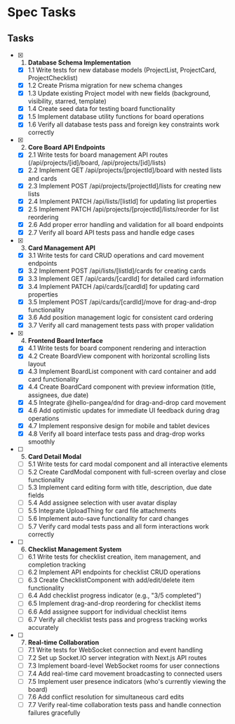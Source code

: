 # Spec Tasks

## Tasks

- [x] 1. **Database Schema Implementation**
  - [x] 1.1 Write tests for new database models (ProjectList, ProjectCard, ProjectChecklist)
  - [x] 1.2 Create Prisma migration for new schema changes
  - [x] 1.3 Update existing Project model with new fields (background, visibility, starred, template)
  - [x] 1.4 Create seed data for testing board functionality
  - [x] 1.5 Implement database utility functions for board operations
  - [x] 1.6 Verify all database tests pass and foreign key constraints work correctly

- [x] 2. **Core Board API Endpoints**
  - [x] 2.1 Write tests for board management API routes (/api/projects/[id]/board, /api/projects/[id]/lists)
  - [x] 2.2 Implement GET /api/projects/[projectId]/board with nested lists and cards
  - [x] 2.3 Implement POST /api/projects/[projectId]/lists for creating new lists
  - [x] 2.4 Implement PATCH /api/lists/[listId] for updating list properties
  - [x] 2.5 Implement PATCH /api/projects/[projectId]/lists/reorder for list reordering
  - [x] 2.6 Add proper error handling and validation for all board endpoints
  - [x] 2.7 Verify all board API tests pass and handle edge cases

- [x] 3. **Card Management API**
  - [x] 3.1 Write tests for card CRUD operations and card movement endpoints
  - [x] 3.2 Implement POST /api/lists/[listId]/cards for creating cards
  - [x] 3.3 Implement GET /api/cards/[cardId] for detailed card information
  - [x] 3.4 Implement PATCH /api/cards/[cardId] for updating card properties
  - [x] 3.5 Implement POST /api/cards/[cardId]/move for drag-and-drop functionality
  - [x] 3.6 Add position management logic for consistent card ordering
  - [x] 3.7 Verify all card management tests pass with proper validation

- [x] 4. **Frontend Board Interface**
  - [x] 4.1 Write tests for board component rendering and interaction
  - [x] 4.2 Create BoardView component with horizontal scrolling lists layout
  - [x] 4.3 Implement BoardList component with card container and add card functionality
  - [x] 4.4 Create BoardCard component with preview information (title, assignees, due date)
  - [x] 4.5 Integrate @hello-pangea/dnd for drag-and-drop card movement
  - [x] 4.6 Add optimistic updates for immediate UI feedback during drag operations
  - [x] 4.7 Implement responsive design for mobile and tablet devices
  - [x] 4.8 Verify all board interface tests pass and drag-drop works smoothly

- [ ] 5. **Card Detail Modal**
  - [ ] 5.1 Write tests for card modal component and all interactive elements
  - [ ] 5.2 Create CardModal component with full-screen overlay and close functionality
  - [ ] 5.3 Implement card editing form with title, description, due date fields
  - [ ] 5.4 Add assignee selection with user avatar display
  - [ ] 5.5 Integrate UploadThing for card file attachments
  - [ ] 5.6 Implement auto-save functionality for card changes
  - [ ] 5.7 Verify card modal tests pass and all form interactions work correctly

- [ ] 6. **Checklist Management System**
  - [ ] 6.1 Write tests for checklist creation, item management, and completion tracking
  - [ ] 6.2 Implement API endpoints for checklist CRUD operations
  - [ ] 6.3 Create ChecklistComponent with add/edit/delete item functionality
  - [ ] 6.4 Add checklist progress indicator (e.g., "3/5 completed")
  - [ ] 6.5 Implement drag-and-drop reordering for checklist items
  - [ ] 6.6 Add assignee support for individual checklist items
  - [ ] 6.7 Verify all checklist tests pass and progress tracking works accurately

- [ ] 7. **Real-time Collaboration**
  - [ ] 7.1 Write tests for WebSocket connection and event handling
  - [ ] 7.2 Set up Socket.IO server integration with Next.js API routes
  - [ ] 7.3 Implement board-level WebSocket rooms for user connections
  - [ ] 7.4 Add real-time card movement broadcasting to connected users
  - [ ] 7.5 Implement user presence indicators (who's currently viewing the board)
  - [ ] 7.6 Add conflict resolution for simultaneous card edits
  - [ ] 7.7 Verify real-time collaboration tests pass and handle connection failures gracefully
